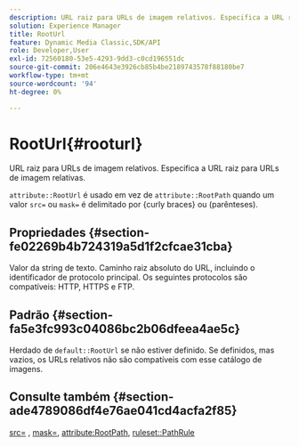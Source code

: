 ```yaml
---
description: URL raiz para URLs de imagem relativos. Especifica a URL raiz para URLs de imagem relativas.
solution: Experience Manager
title: RootUrl
feature: Dynamic Media Classic,SDK/API
role: Developer,User
exl-id: 72560180-53e5-4293-9dd3-c0cd196551dc
source-git-commit: 206e4643e3926cb85b4be2189743578f88180be7
workflow-type: tm+mt
source-wordcount: '94'
ht-degree: 0%

---
```


# RootUrl{#rooturl}

URL raiz para URLs de imagem relativos. Especifica a URL raiz para URLs de imagem relativas.

`attribute::RootUrl` é usado em vez de `attribute::RootPath` quando um valor `src=` ou `mask=` é delimitado por {curly braces} ou (parênteses).

## Propriedades {#section-fe02269b4b724319a5d1f2cfcae31cba}

Valor da string de texto. Caminho raiz absoluto do URL, incluindo o identificador de protocolo principal. Os seguintes protocolos são compatíveis: HTTP, HTTPS e FTP.

## Padrão {#section-fa5e3fc993c04086bc2b06dfeea4ae5c}

Herdado de `default::RootUrl` se não estiver definido. Se definidos, mas vazios, os URLs relativos não são compatíveis com esse catálogo de imagens.

## Consulte também {#section-ade4789086df4e76ae041cd4acfa2f85}

[src=](../../../../../is-api/http-ref/image-serving-api-ref/c-http-protocol-reference/c-command-reference/r-src.md#reference-f6506637778c4c69bf106a7924a91ab1) , [mask=](../../../../../is-api/http-ref/image-serving-api-ref/c-http-protocol-reference/c-command-reference/r-mask.md#reference-922254e027404fb890b850e2723ee06e), [attribute:RootPath](../../../../../is-api/image-catalog/image-serving-api-ref/c-image-catalog-reference/c-attributes-reference/r-rootpath.md#reference-17d57e5967be403b8408fa7214017494), [ruleset::PathRule](../../../../../is-api/image-catalog/image-serving-api-ref/c-image-catalog-reference/c-rule-set-reference/c-rule-set-reference.md#concept-3e5058cf3507470b82cac638df23ea8e)
